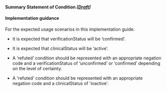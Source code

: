 #### Summary Statement of Condition *[[Draft](http://hl7.org/fhir/stu3/valueset-publication-status.html)]*

#### Implementation guidance
For the expected usage scenarios in this implementation guide:
    
* It is expected that verificationStatus will be ‘confirmed’.

* It is expected that clinicalStatus will be ‘active’.

* A ‘refuted’ condition should be represented with an appropriate negation code and a verificationStatus of ‘unconfirmed’ or ‘confirmed’ depending on the level of certainty.

* A 'refuted' condition should be represented with an appropriate negation code and a clinicalStatus of 'inactive'.




